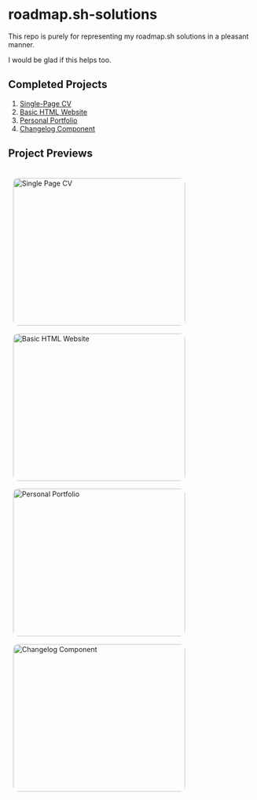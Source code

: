 # roadmap.sh-solutions

This repo is purely for representing my roadmap.sh solutions in a pleasant manner.

I would be glad if this helps too.

## Completed Projects
1. [Single-Page CV](https://roadmap.sh/projects/single-page-cv)
2. [Basic HTML Website](https://roadmap.sh/projects/basic-html-website)
3. [Personal Portfolio](https://roadmap.sh/projects/portfolio-website)
4. [Changelog Component](https://roadmap.sh/projects/changelog-component)

## Project Previews

<div style="display: flex; flex-direction: row; flex-wrap: wrap; justify-content: center align-items: center; gap: 16px; max-width: 1400px; margin: 0 auto; padding: 20px 10px;">
  <a href='/Frontend Projects/Single-Page CV/' style="width: 100%; max-width: 350px; height: 300px;">
    <img src="https://github.com/user-attachments/assets/69d94f2f-86db-4309-8383-772fadc5941a" alt="Single Page CV" style="border-radius: 8px; width: 350px; height: 300px; border-radius: 10px; object-fit: fill;" />
  </a>
  <a href='/Frontend Projects/Basic HTML Website/' style="width: 100%; max-width: 350px; height: 300px;">
    <img src="https://github.com/user-attachments/assets/d462b6d1-5af4-4f2e-b853-cbdb42cd5a86" alt="Basic HTML Website" style="border-radius: 8px; width: 350px; height: 300px; border-radius: 10px; object-fit: fill;" />
  </a>
  <a href='/Frontend Projects/Personal Portfolio/' style="width: 100%; max-width: 350px; height: 300px;">
    <img src="https://github.com/user-attachments/assets/d33fa5c8-7b02-4d9c-a02b-bfe3de8eac27" alt="Personal Portfolio" style="border-radius: 8px; width: 350px; height: 300px; border-radius: 10px; object-fit: fill;" />
  </a>
  <a href='/Frontend Projects/Changelog Component/' style="width: 100%; max-width: 350px; height: 300px;">
    <img src="[https://github.com/user-attachments/assets/d33fa5c8-7b02-4d9c-a02b-bfe3de8eac27](https://github.com/user-attachments/assets/ece50a93-8fd9-4320-bc60-ecffe589857c)" alt="Changelog Component" style="border-radius: 8px; width: 350px; height: 300px; border-radius: 10px; object-fit: fill;" />
  </a>
</div>

